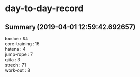 # day-to-day-record  
## Summary  (2019-04-01 12:59:42.692657)  
basket : 54  
core-training : 16  
hatena : 4  
jump-rope : 7  
qiita : 3  
strech : 71  
work-out : 8  
